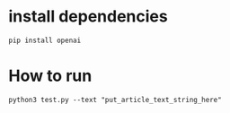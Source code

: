 # install dependencies

```
pip install openai
```

# How to run

```
python3 test.py --text "put_article_text_string_here"
```


